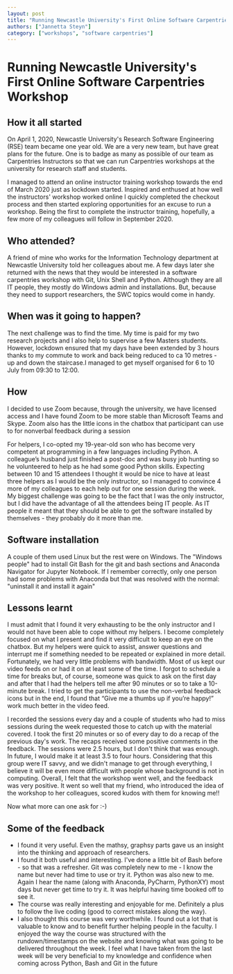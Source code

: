 ```yaml
---
layout: post
title: "Running Newcastle University's First Online Software Carpentries Workshop"
authors: ["Jannetta Steyn"]
category: ["workshops", "software carpentries"]
---
```



# Running Newcastle University's First Online Software Carpentries Workshop

## How it all started

On April 1, 2020, Newcastle University's Research Software Engineering (RSE) team became one year old. We are a very new team, but have great plans for the future. One is to badge as many as possible of our team as Carpentries Instructors so that we can run Carpentries workshops at the university for research staff and students.

I managed to attend an online instructor training workshop towards the end of March 2020 just as lockdown started. Inspired and enthused at how well the instructors' workshop worked online I quickly completed the checkout process and then started exploring opportunities for an excuse to run a workshop. Being the  first to complete the instructor training, hopefully, a few more of my colleagues will follow in September 2020.

## Who attended?

A friend of mine who works for the Information Technology department at Newcastle University told her colleagues about me. A few days later she returned with the news that they would be interested in a software carpentries workshop with Git, Unix Shell and Python. Although they are all IT people, they mostly do Windows admin and installations. But, because they need to support researchers, the SWC topics would come in handy. 

## When was it going to happen?

The next challenge was to find the time. My time is paid for my two research projects and I also help to supervise a few Masters students. However, lockdown ensured that my days have been extended by 3 hours thanks to my commute to work and back being reduced to ca 10 metres - up and down the staircase.I managed to get myself organised for 6 to 10 July from 09:30 to 12:00. 

## How

I decided to use Zoom because, through the university, we have licensed access and I have found Zoom to be more stable than Microsoft Teams and Skype.  Zoom also has the little icons in the chatbox that participant can use to for nonverbal feedback during a session

For helpers, I co-opted my 19-year-old son who has become very competent at programming in a few languages including Python. A colleague’s husband just finished a post-doc and was busy job hunting so he volunteered to help as he had some good Python skills. Expecting between 10 and 15 attendees I thought it would be nice to have at least three helpers as I would be the only instructor, so I managed to convince 4 more of my colleagues to each help out for one session during the week.
My biggest challenge was going to be the fact that I was the only instructor, but I did have the advantage of all the attendees being IT people. As IT people it meant that they should be able to get the software installed by themselves - they probably do it more than me.

## Software installation

A couple of them used Linux but the rest were on Windows. The "Windows people" had to install Git Bash for the git and bash sections and Anaconda Navigator for Jupyter Notebook. If I remember correctly, only one person had some problems with Anaconda but that was resolved with the normal: "uninstall it and install it again"

## Lessons learnt

I must admit that I found it very exhausting to be the only instructor and I would not have been able to cope without my helpers. I become completely focused on what I present and find it very difficult to keep an eye on the chatbox. But my helpers were quick to assist, answer questions and interrupt me if something needed to be repeated or explained in more detail.
Fortunately, we had very little problems with bandwidth. Most of us kept our video feeds on or had it on at least some of the time. I forgot to schedule a time for breaks but, of course, someone was quick to ask on the first day and after that I had the helpers tell me after 90 minutes or so to take a 10-minute break.
I tried to get the participants to use the non-verbal feedback icons but in the end, I found that “Give me a thumbs up if you’re happy!” work much better in the video feed.

I recorded the sessions every day and a couple of students who had to miss sessions during the week requested those to catch up with the material covered.
I took the first 20 minutes or so of every day to do a recap of the previous day's work. The recaps received some positive comments in the feedback.
The sessions were 2.5 hours, but I don't think that was enough. In future, I would make it at least 3.5 to four hours. Considering that this group were IT savvy, and we didn't manage to get through everything, I believe it will be even more difficult with people whose background is not in computing.
Overall, I felt that the workshop went well, and the feedback was very positive. It went so well that my friend, who introduced the idea of the workshop to her colleagues, scored kudos with them for knowing me!!

Now what more can one ask for :-)

## Some of the feedback
* I found it very useful. Even the mathsy, graphsy parts gave us an insight into the thinking and approach of researchers. 
* I found it both useful and interesting. I've done a little bit of Bash before - so that was a refresher. Git was completely new to me - I know the name but never had time to use or try it. Python was also new to me. Again I hear the name (along with Anaconda, PyCharm, PythonXY) most days but never get time to try it. It was helpful having time booked off to see it.
* The course was really interesting and enjoyable for me. Definitely a plus to follow the live coding (good to correct mistakes along the way).
* I also thought this course was very worthwhile. I found out a lot that is valuable to know and to benefit further helping people in the faculty. I enjoyed the way the course was structured with the rundown/timestamps on the website and knowing what was going to be delivered throughout the week. I feel what I have taken from the last week will be very beneficial to my knowledge and confidence when coming across Python, Bash and Git in the future
